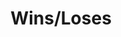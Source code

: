 ---
pid: CH278
title: Wins/Loses
location_transcription: Center of Philadelphia
zipcode: '19121'
outside_phl: 
neighborhood: Brewerytown
age: '18'
age_range: 13-19
instagram: 
image_file_name: CH_278.jpg
proposal_transcription: Meek Mill
topic: Figure,Music,Pop Culture
topic_summary: 0, 0, 0
type: Image
keywords_other: 
credit: Semaj Williams
image_labels: 
twitter: 
facebook: 
permalink: "/monuments/ch278/"
layout: item-page
---